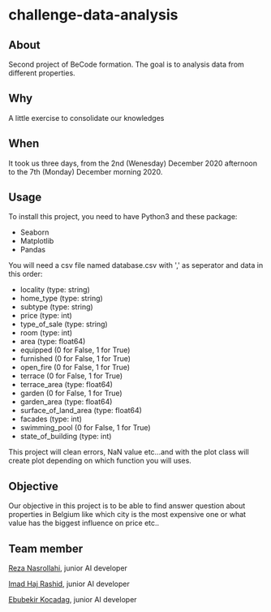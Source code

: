 # challenge-data-analysis
## About
Second project of BeCode formation. The goal is to analysis data from different properties.

## Why
A little exercise to consolidate our knowledges

## When

It took us  three days, from the 2nd (Wenesday) December 2020 afternoon to the 7th (Monday) December morning 2020.

## Usage

To install this project, you need to have Python3 and these package:

 - Seaborn
 - Matplotlib
 - Pandas
 
You will need a csv file named database.csv with ',' as seperator and data in this order:

  - locality (type: string)
  - home_type (type: string)
  - subtype (type: string)
  - price (type: int)
  - type_of_sale (type: string)
  - room (type: int)
  - area (type: float64)
  - equipped (0 for False, 1 for True)
  - furnished (0 for False, 1 for True)
  - open_fire (0 for False, 1 for True)
  - terrace (0 for False, 1 for True)
  - terrace_area (type: float64)
  - garden (0 for False, 1 for True)
  - garden_area (type: float64)
  - surface_of_land_area (type: float64)
  - facades (type: int)
  - swimming_pool (0 for False, 1 for True)
  - state_of_building (type: int)
  
 This project will clean errors, NaN value etc...and with the plot class will create plot depending on which function you will uses.
 
 ## Objective 
Our objective in this project is to be able to find answer question about properties in Belgium like which city is the most expensive one or what value has the biggest influence on price etc..

## Team member

[Reza Nasrollahi](https://github.com/RezaNasrollahi), junior AI developer

[Imad Haj Rashid](https://github.com/hajrashidimad), junior AI developer

[Ebubekir Kocadag](https://github.com/EbubekirKocadag), junior AI developer
